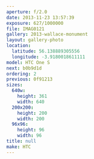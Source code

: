 ```yaml
---
aperture: f/2.0
date: 2013-11-23 13:57:39
exposure: 627/1000000
file: IMAG0121
gallery: 2013-wallace-monument
layout: gallery-photo
location:
  latitude: 56.138889305556
  longitude: -3.9180018611111
model: HTC One S
next: b0b9d1d
ordering: 2
previous: 0f91213
sizes:
  640w:
    height: 361
    width: 640
  200x200:
    height: 200
    width: 200
  96x96:
    height: 96
    width: 96
title: null
make: HTC
---
```

